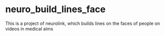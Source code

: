 # neuro_build_lines_face
This is a project of neurolink, which builds lines on the faces of people on videos in medical aims
